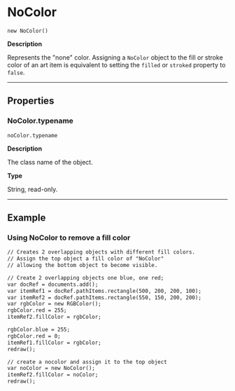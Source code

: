 # NoColor

`new NoColor()`

**Description**

Represents the "none" color. Assigning a `NoColor` object to the fill or stroke color of an art item is equivalent to setting the `filled` or `stroked` property to `false`.

---

## Properties

### NoColor.typename

`noColor.typename`

**Description**

The class name of the object.

**Type**

String, read-only.

---

## Example

### Using NoColor to remove a fill color

```default
// Creates 2 overlapping objects with different fill colors.
// Assign the top object a fill color of "NoColor"
// allowing the bottom object to become visible.

// Create 2 overlapping objects one blue, one red;
var docRef = documents.add();
var itemRef1 = docRef.pathItems.rectangle(500, 200, 200, 100);
var itemRef2 = docRef.pathItems.rectangle(550, 150, 200, 200);
var rgbColor = new RGBColor();
rgbColor.red = 255;
itemRef2.fillColor = rgbColor;

rgbColor.blue = 255;
rgbColor.red = 0;
itemRef1.fillColor = rgbColor;
redraw();

// create a nocolor and assign it to the top object
var noColor = new NoColor();
itemRef2.fillColor = noColor;
redraw();
```
